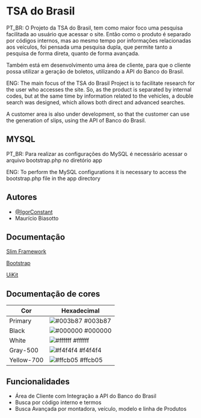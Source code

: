 
# TSA do Brasil

PT_BR: O Projeto da TSA do Brasil, tem como maior foco uma pesquisa facilitada ao usuário que acessar o site. Então como o produto é separado por códigos internos, mas ao mesmo tempo por informações relacionadas aos veículos, foi pensada uma pesquisa dupla, que permite tanto a pesquisa de forma direta, quanto de forma avançada.

Também está em desenvolvimento uma área de cliente, para que o cliente possa utilizar a geração de boletos, utilizando a API do Banco do Brasil.




ENG: The main focus of the TSA do Brasil Project is to facilitate research for the user who accesses the site. So, as the product is separated by internal codes, but at the same time by information related to the vehicles, a double search was designed, which allows both direct and advanced searches.

A customer area is also under development, so that the customer can use the generation of slips, using the API of Banco do Brasil.




## MYSQL

PT_BR: Para realizar as configurações do MySQL é necessário acessar o arquivo bootstrap.php no diretório app

ENG: To perform the MySQL configurations it is necessary to access the bootstrap.php file in the app directory

    
## Autores

- [@IgorConstant](https://www.github.com/IgorConstant)
- Maurício Biasotto


## Documentação

[Slim Framework](https://www.slimframework.com/)

[Bootstrap](https://getbootstrap.com/)

[UiKit](https://getuikit.com/)

## Documentação de cores

| Cor               | Hexadecimal                                                |
| ----------------- | ---------------------------------------------------------------- |
| Primary       | ![#003b87](https://via.placeholder.com/10/003b87?text=+) #003b87 |
| Black       | ![#000000](https://via.placeholder.com/10/000000?text=+) #000000 |
| White       | ![#ffffff](https://via.placeholder.com/10/ffffff?text=+) #ffffff |
| Gray-500       | ![#f4f4f4](https://via.placeholder.com/10/#f4f4f4?text=+) #f4f4f4 |
| Yellow-700       | ![#ffcb05](https://via.placeholder.com/10/ffcb05?text=+) #ffcb05 |


## Funcionalidades

- Área de Cliente com Integração a API do Banco do Brasil
- Busca por código interno e termos
- Busca Avançada por montadora, veículo, modelo e linha de Produtos


